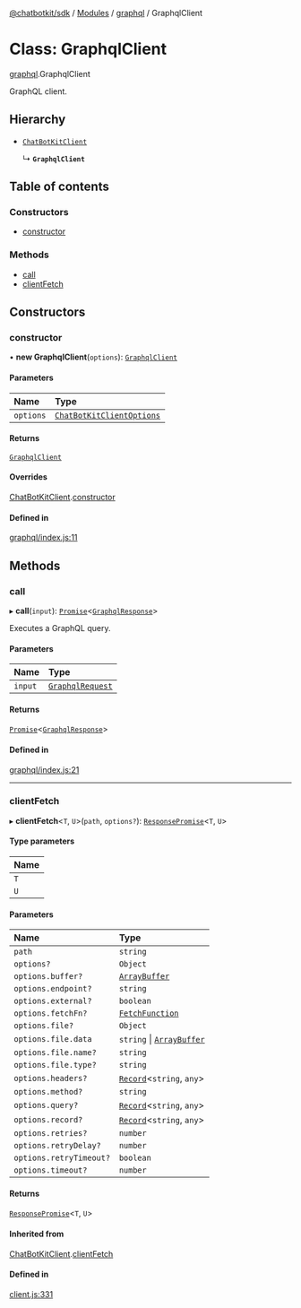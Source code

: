 [@chatbotkit/sdk](../README.md) / [Modules](../modules.md) / [graphql](../modules/graphql.md) / GraphqlClient

# Class: GraphqlClient

[graphql](../modules/graphql.md).GraphqlClient

GraphQL client.

## Hierarchy

- [`ChatBotKitClient`](client.ChatBotKitClient.md)

  ↳ **`GraphqlClient`**

## Table of contents

### Constructors

- [constructor](graphql.GraphqlClient.md#constructor)

### Methods

- [call](graphql.GraphqlClient.md#call)
- [clientFetch](graphql.GraphqlClient.md#clientfetch)

## Constructors

### constructor

• **new GraphqlClient**(`options`): [`GraphqlClient`](graphql.GraphqlClient.md)

#### Parameters

| Name | Type |
| :------ | :------ |
| `options` | [`ChatBotKitClientOptions`](../interfaces/client.ChatBotKitClientOptions.md) |

#### Returns

[`GraphqlClient`](graphql.GraphqlClient.md)

#### Overrides

[ChatBotKitClient](client.ChatBotKitClient.md).[constructor](client.ChatBotKitClient.md#constructor)

#### Defined in

[graphql/index.js:11](https://github.com/chatbotkit/node-sdk/blob/main/packages/sdk/src/graphql/index.js#L11)

## Methods

### call

▸ **call**(`input`): [`Promise`]( https://developer.mozilla.org/docs/Web/JavaScript/Reference/Global_Objects/Promise )\<[`GraphqlResponse`](../modules/graphql_v1.md#graphqlresponse)\>

Executes a GraphQL query.

#### Parameters

| Name | Type |
| :------ | :------ |
| `input` | [`GraphqlRequest`](../modules/graphql_v1.md#graphqlrequest) |

#### Returns

[`Promise`]( https://developer.mozilla.org/docs/Web/JavaScript/Reference/Global_Objects/Promise )\<[`GraphqlResponse`](../modules/graphql_v1.md#graphqlresponse)\>

#### Defined in

[graphql/index.js:21](https://github.com/chatbotkit/node-sdk/blob/main/packages/sdk/src/graphql/index.js#L21)

___

### clientFetch

▸ **clientFetch**\<`T`, `U`\>(`path`, `options?`): [`ResponsePromise`](client.ResponsePromise.md)\<`T`, `U`\>

#### Type parameters

| Name |
| :------ |
| `T` |
| `U` |

#### Parameters

| Name | Type |
| :------ | :------ |
| `path` | `string` |
| `options?` | `Object` |
| `options.buffer?` | [`ArrayBuffer`]( https://developer.mozilla.org/docs/Web/JavaScript/Reference/Global_Objects/ArrayBuffer ) |
| `options.endpoint?` | `string` |
| `options.external?` | `boolean` |
| `options.fetchFn?` | [`FetchFunction`](../modules/client.md#fetchfunction) |
| `options.file?` | `Object` |
| `options.file.data` | `string` \| [`ArrayBuffer`]( https://developer.mozilla.org/docs/Web/JavaScript/Reference/Global_Objects/ArrayBuffer ) |
| `options.file.name?` | `string` |
| `options.file.type?` | `string` |
| `options.headers?` | [`Record`]( https://www.typescriptlang.org/docs/handbook/utility-types.html#recordkeys-type )\<`string`, `any`\> |
| `options.method?` | `string` |
| `options.query?` | [`Record`]( https://www.typescriptlang.org/docs/handbook/utility-types.html#recordkeys-type )\<`string`, `any`\> |
| `options.record?` | [`Record`]( https://www.typescriptlang.org/docs/handbook/utility-types.html#recordkeys-type )\<`string`, `any`\> |
| `options.retries?` | `number` |
| `options.retryDelay?` | `number` |
| `options.retryTimeout?` | `boolean` |
| `options.timeout?` | `number` |

#### Returns

[`ResponsePromise`](client.ResponsePromise.md)\<`T`, `U`\>

#### Inherited from

[ChatBotKitClient](client.ChatBotKitClient.md).[clientFetch](client.ChatBotKitClient.md#clientfetch)

#### Defined in

[client.js:331](https://github.com/chatbotkit/node-sdk/blob/main/packages/sdk/src/client.js#L331)
